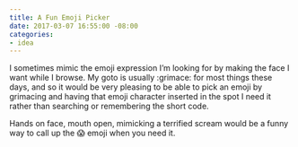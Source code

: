 ```yaml
---
title: A Fun Emoji Picker
date: 2017-03-07 16:55:00 -08:00
categories:
- idea
---
```


I sometimes mimic the emoji expression I’m looking for by making the face I want while I browse. My goto is usually :grimace: for most things these days, and so it would be very pleasing to be able to pick an emoji by grimacing and having that emoji character inserted in the spot I need it rather than searching or remembering the short code. 

Hands on face, mouth open, mimicking a terrified scream would be a funny way to call up the :scream: emoji when you need it.

